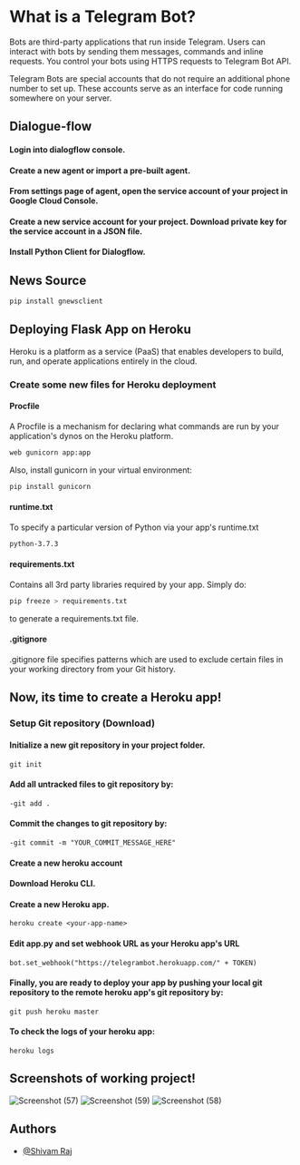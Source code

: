 
# What is a Telegram Bot?

Bots are third-party applications that run inside Telegram. Users can interact with bots by sending them messages, commands and inline requests. You control your bots using HTTPS requests to Telegram Bot API.

Telegram Bots are special accounts that do not require an additional phone number to set up. These accounts serve as an interface for code running somewhere on your server.

## Dialogue-flow
#### Login into dialogflow console.
#### Create a new agent or import a pre-built agent.
#### From settings page of agent, open the service account of your project in Google Cloud Console.
#### Create a new service account for your project. Download private key for the service account in a JSON file.
#### Install Python Client for Dialogflow.

## News Source
```bash
pip install gnewsclient
```
## Deploying Flask App on Heroku



Heroku is a platform as a service (PaaS) that enables developers to build, run, and operate applications entirely in the cloud.

### Create some new files for Heroku deployment


#### Procfile

A Procfile is a mechanism for declaring what commands are run by your application's dynos on the Heroku platform.
```bash
web gunicorn app:app
```
Also, install gunicorn in your virtual environment:
```bash
pip install gunicorn
```

#### runtime.txt
To specify a particular version of Python via your app's runtime.txt
```bash
python-3.7.3
```
#### requirements.txt
Contains all 3rd party libraries required by your app.
Simply do:
```bash
pip freeze > requirements.txt
````
to generate a requirements.txt file.

#### .gitignore
.gitignore file specifies patterns which are used to exclude certain files in your working directory from your Git history.

## Now, its time to create a Heroku app!

### Setup Git repository (Download)

#### Initialize a new git repository in your project folder.

```git init```

#### Add all untracked files to git repository by:

```-git add .```

#### Commit the changes to git repository by:

```-git commit -m "YOUR_COMMIT_MESSAGE_HERE"```

#### Create a new heroku account

#### Download Heroku CLI.

#### Create a new Heroku app.
  ```heroku create <your-app-name>```

#### Edit app.py and set webhook URL as your Heroku app's URL
  ```bot.set_webhook("https://telegrambot.herokuapp.com/" + TOKEN)```

#### Finally, you are ready to deploy your app by pushing your local git repository to the remote heroku app's git repository by:
  ```git push heroku master```

#### To check the logs of your heroku app:
  ```heroku logs```
## Screenshots of working project!
![Screenshot (57)](https://user-images.githubusercontent.com/48693624/115116468-37448100-9fb7-11eb-9f41-7dcbb4c02e7f.png)
![Screenshot (59)](https://user-images.githubusercontent.com/48693624/115116640-4415a480-9fb8-11eb-9bf3-d998fcfc8eff.png)
![Screenshot (58)](https://user-images.githubusercontent.com/48693624/115116508-74107800-9fb7-11eb-9265-32fe6cb43033.png)
## Authors

- [@Shivam Raj](https://www.github.com/shivamraj74)

  
